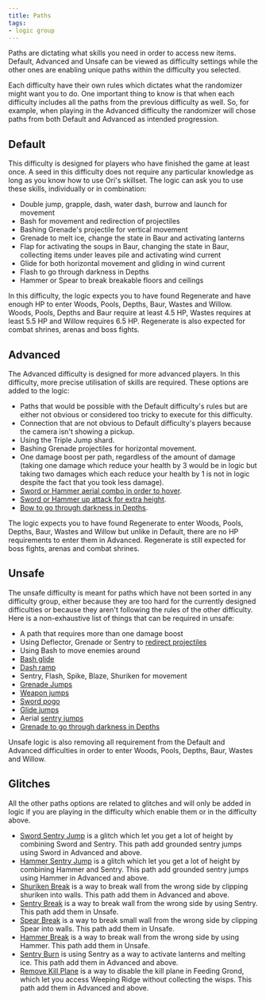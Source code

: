 ```yaml
---
title: Paths
tags:
- logic group
---
```


Paths are dictating what skills you need in order to access new items. Default, Advanced and Unsafe can be viewed as difficulty settings while the other ones are enabling unique paths within the difficulty you selected.

Each difficulty have their own rules which dictates what the randomizer might want you to do. One important thing to know is that when each difficulty includes all the paths from the previous difficulty as well. So, for example, when playing in the Advanced difficulty the randomizer will chose paths from both Default and Advanced as intended progression.

## Default

This difficulty is designed for players who have finished the game at least once. A seed in this difficulty does not require any particular knowledge as long as you know how to use Ori's skillset. The logic can ask you to use these skills, individually or in combination:

- Double jump, grapple, dash, water dash, burrow and launch for movement
- Bash for movement and redirection of projectiles
- Bashing Grenade's projectile for vertical movement
- Grenade to melt ice, change the state in Baur and activating lanterns
- Flap for activating the soups in Baur, changing the state in Baur, collecting items under leaves pile and activating wind current
- Glide for both horizontal movement and gliding in wind current
- Flash to go through darkness in Depths
- Hammer or Spear to break breakable floors and ceilings

In this difficulty, the logic expects you to have found Regenerate and have enough HP to enter Woods, Pools, Depths, Baur, Wastes and Willow. Woods, Pools, Depths and Baur require at least 4.5 HP, Wastes requires at least 5.5 HP and Willow requires 6.5 HP. Regenerate is also expected for combat shrines, arenas and boss fights.

## Advanced

The Advanced difficulty is designed for more advanced players. In this difficulty, more precise utilisation of skills are required. These options are added to the logic:

- Paths that would be possible with the Default difficulty's rules but are either not obvious or considered too tricky to execute for this difficulty.
- Connection that are not obvious to Default difficulty's players because the camera isn't showing a pickup.
- Using the Triple Jump shard.
- Bashing Grenade projectiles for horizontal movement.
- One damage boost per path, regardless of the amount of damage (taking one damage which reduce your health by 3 would
  be in logic but taking two damages which each reduce your health by 1 is not in logic despite the fact that you took
  less damage).
- [Sword or Hammer aerial combo in order to hover](/tutorials/movement/weapon-movement).
- [Sword or Hammer up attack for extra height](/tutorials/movement/weapon-movement).
- [Bow to go through darkness in Depths](/tutorials/movement/light-sources).

The logic expects you to have found Regenerate to enter Woods, Pools, Depths, Baur, Wastes and Willow but unlike in Default, there are no HP requirements to enter them in Advanced.
Regenerate is still expected for boss fights, arenas and combat shrines.

## Unsafe

The unsafe difficulty is meant for paths which have not been sorted in any difficulty group, either because they are too hard for the currently designed difficulties or because they aren't following the rules of the other difficulty. Here is a non-exhaustive list of things that can be required in unsafe:
- A path that requires more than one damage boost
- Using Deflector, Grenade or Sentry to [redirect projectiles](/tutorials/movement/projectile-redirection)
- Using Bash to move enemies around
- [Bash glide](/tutorials/movement/bash-glide)
- [Dash ramp](/tutorials/movement/dash-ramp)
- Sentry, Flash, Spike, Blaze, Shuriken for movement
- [Grenade Jumps](/tutorials/movement/grenade-jumps)
- [Weapon jumps](/tutorials/movement/weapon-jumps)
- [Sword pogo](/tutorials/movement/sword-pogo)
- [Glide jumps](/tutorials/movement/glide-jumps)
- Aerial [sentry jumps](/tutorials/movement/sentry-jumps)
- [Grenade to go through darkness in Depths](/tutorials/movement/light-sources)

Unsafe logic is also removing all requirement from the Default and Advanced difficulties in order to enter Woods, Pools, Depths, Baur, Wastes and Willow.

## Glitches

All the other paths options are related to glitches and will only be added in logic if you are playing in the difficulty which enable them or in the difficulty above.
- [Sword Sentry Jump](/tutorials/movement/sentry-jumps) is a glitch which let you get a lot of height by combining Sword and Sentry. This path add grounded sentry jumps using Sword in Advanced and above.
- [Hammer Sentry Jump](/tutorials/movement/sentry-jumps) is a glitch which let you get a lot of height by combining Hammer and Sentry. This path add grounded sentry jumps using Hammer in Advanced and above.
- [Shuriken Break](/tutorials/movement/wall-break#Shuriken) is a way to break wall from the wrong side by clipping shuriken into walls. This path add them in Advanced and above.
- [Sentry Break](/tutorials/movement/wall-break#Sentry) is a way to break wall from the wrong side by using Sentry. This path add them in Unsafe.
- [Spear Break](/tutorials/movement/wall-break#Spear) is a way to break small wall from the wrong side by clipping Spear into walls. This path add them in Unsafe.
- [Hammer Break](/tutorials/movement/wall-break#Shuriken) is a way to break wall from the wrong side by using Hammer. This path add them in Unsafe.
- [Sentry Burn](/tutorials/movement/sentry-as-a-fire-source) is using Sentry as a way to activate lanterns and melting ice. This path add them in Advanced and above.
- [Remove Kill Plane](/tutorials/location/feeding-ground-skip) is a way to disable the kill plane in Feeding Grond, which let you access Weeping Ridge without collecting the wisps. This path add them in Advanced and above.